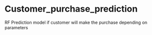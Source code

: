 # Customer_purchase_prediction
RF Prediction model if customer will make the purchase depending on parameters
